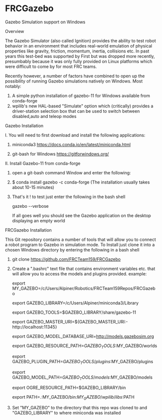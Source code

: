 # FRCGazebo
Gazebo Simulation support on Windows

Overview

The Gazebo Simulator (also called Ignition) provides the ability to test robot behavior in an environment that includes real-world emulation of physical properties like gravity, friction, momentum, inertia, collisions etc. In past years this test-bed was supported by First but was dropped more recently, presumbably because it was only fully provided on Linux platforms which were difficult to come by for most FRC teams. 

Recently however, a number of factors have combined to open up the possibility of running Gazebo simulations natively on Windows. Most notably:
1) A simple python installation of gazebo-11 for Windows available from conda-forge
2) wpilib's new HAL-based "Simulate" option which (critically) provides a driver-station selection box that can be used to switch between disabled,auto and teleop modes

Gazebo Installation

I. You will need to first download and install the following applications:
1) miniconda3
   https://docs.conda.io/en/latest/miniconda.html
   
2) git-bash for Windows
   https://gitforwindows.org/
   
II. Install Gazebo-11 from conda-forge

1) open a git-bash command Window and enter the following:
2) $ conda install gazebo -c conda-forge
   (The installation usually takes about 10-15 minutes)
3) That's it ! to test just enter the following in the bash shell

   gazebo --verbose
   
   If all goes well you should see the Gazebo application on the desktop displaying an empty world
   
FRCGazebo Installation

This Git repository contains a number of tools that will allow you to connect a robot program to Gazebo in simulation mode.
To Install just clone it into a chosen Windows directory by entering the following in a bash shell

1) git clone https://github.com/FRCTeam159/FRCGazebo
2) Create a ".bashrc" text file that contains environment variables etc. that will allow you to access the models and plugins provided. 
    example:
   
     export MY_GAZEBO=/c/Users/Alpiner/Robotics/FRCTeam159Repos/FRCGazebo
     
     export GAZEBO_LIBRARY=/c/Users/Alpiner/miniconda3/Library
     
     export GAZEBO_TOOLS=$GAZEBO_LIBRARY/share/gazebo-11
     
     export GAZEBO_MASTER_URI=${GAZEBO_MASTER_URI:-http://localhost:11345}
     
     export GAZEBO_MODEL_DATABASE_URI=http://models.gazebosim.org
     
     export GAZEBO_RESOURCE_PATH=$GAZEBO_TOOLS:$MY_GAZEBO/worlds
     
     export GAZEBO_PLUGIN_PATH=$GAZEBO_TOOLS/plugins:$MY_GAZEBO/plugins
     
     export GAZEBO_MODEL_PATH=$GAZEBO_TOOLS/models:$MY_GAZEBO/models
     
     export OGRE_RESOURCE_PATH=$GAZEBO_LIBRARY/bin
  
     export PATH=.:MY_GAZEBO/bin:$MY_GAZEBO/wpilib/libs:$PATH
  
 3) Set "MY_GAZEBO" to the directory that this repo was cloned to and "GAZEBO_LIBRARY" to where miniconda was installed

